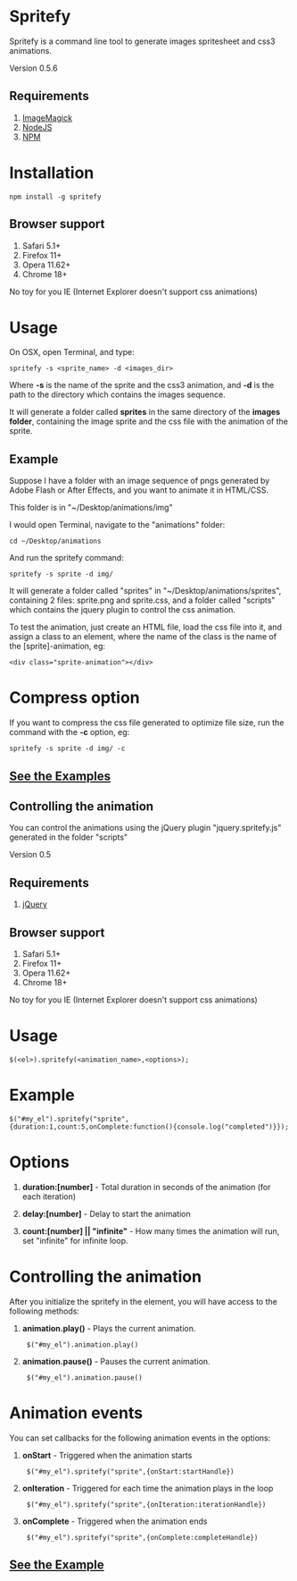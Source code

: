 # Spritefy

Spritefy is a command line tool to generate images spritesheet and css3 animations.

Version 0.5.6

## Requirements

1. [ImageMagick]
2. [NodeJS]
3. [NPM]

[ImageMagick]: http://www.imagemagick.org/script/download.php "ImageMagick"
[NodeJS]: http://nodejs.org/ "NodeJS"
[NPM]: http://npmjs.org/ "NPM"

# Installation

	npm install -g spritefy
	
## Browser support

1. Safari 5.1+
2. Firefox 11+
3. Opera 11.62+
4. Chrome 18+

No toy for you IE (Internet Explorer doesn't support css animations)

# Usage

On OSX, open Terminal, and type:

	spritefy -s <sprite_name> -d <images_dir>

Where **-s** is the name of the sprite and the css3 animation, and **-d** is the path to the directory which contains the images sequence.

It will generate a folder called **sprites** in the same directory of the **images folder**, containing the image sprite and the css file with the animation of the sprite.

## Example

Suppose I have a folder with an image sequence of pngs generated by Adobe Flash or After Effects, and you want to animate it in HTML/CSS.

This folder is in "~/Desktop/animations/img"

I would open Terminal, navigate to the "animations" folder:

	cd ~/Desktop/animations

And run the spritefy command:

	spritefy -s sprite -d img/

It will generate a folder called "sprites" in "~/Desktop/animations/sprites", containing 2 files: sprite.png and sprite.css, and a folder called "scripts" which contains the jquery plugin to control the css animation.

To test the animation, just create an HTML file, load the css file into it, and assign a class to an element, where the name of the class is the name of the [sprite]-animation, eg:

	<div class="sprite-animation"></div>

# Compress option

If you want to compress the css file generated to optimize file size, run the command with the **-c** option, eg:

	spritefy -s sprite -d img/ -c

[See the Examples]
---------------------

[See the Examples]: http://www.giuliandrimba.com/labs/spritefy-build/ "See the examples"

## Controlling the animation

You can control the animations using the jQuery plugin "jquery.spritefy.js" generated in the folder "scripts"

Version 0.5

## Requirements

1. [jQuery]

[jQuery]: http://docs.jquery.com/Downloading_jQuery "jQuery"

## Browser support
1. Safari 5.1+
2. Firefox 11+
3. Opera 11.62+
4. Chrome 18+

No toy for you IE (Internet Explorer doesn't support css animations)


# Usage

	$(<el>).spritefy(<animation_name>,<options>);

# Example

	$("#my_el").spritefy("sprite",{duration:1,count:5,onComplete:function(){console.log("completed")}});

# Options

1. **duration:[number]** - Total duration in seconds of the animation (for each iteration)

2. **delay:[number]** - Delay to start the animation

3. **count:[number] || "infinite"** - How many times the animation will run, set "infinite" for infinite loop.

# Controlling the animation

After you initialize the spritefy in the element, you will have access to the following methods:

1. **animation.play()** - Plays the current animation.

		$("#my_el").animation.play()

2. **animation.pause()** - Pauses the current animation.

		$("#my_el").animation.pause()

# Animation events

You can set callbacks for the following animation events in the options:

1. **onStart** - Triggered when the animation starts

		$("#my_el").spritefy("sprite",{onStart:startHandle})

2. **onIteration** - Triggered for each time the animation plays in the loop

		$("#my_el").spritefy("sprite",{onIteration:iterationHandle})

3. **onComplete** - Triggered when the animation ends

		$("#my_el").spritefy("sprite",{onComplete:completeHandle})

[See the Example]
---------------------

[See the Example]: http://www.giuliandrimba.com/labs/spritefy-animation/ "See the example"